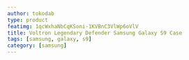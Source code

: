 ```yaml
---
author: tokodab
type: product
featimg: 1qcWxhaNbCqKSoni-1KVBnC3VlWp6oVlV
title: Voltron Legendary Defender Samsung Galaxy S9 Case
tags: [samsung, galaxy, s9]
category: [samsung]
---
```

